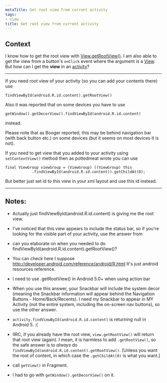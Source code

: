 ```yaml
---
metaTitle: Get root view from current activity
tags:
- view
title: Get root view from current activity
---
```


## Context

I know how to get the root view with [View.getRootView()](http://developer.android.com/reference/android/view/View.html#getRootView%28%29). I am also able to get the view from a button's `onClick` event where the argument is a [View](http://developer.android.com/reference/android/view/View.html). But how can I get the **view** in an [activity](http://developer.android.com/reference/android/app/Activity.html)?



---

If you need root view of your activity (so you can add your contents there) use



```
findViewById(android.R.id.content).getRootView()

```

Also it was reported that on some devices you have to use 



```
getWindow().getDecorView().findViewById(android.R.id.content)

```

instead.


Please note that as Booger reported, this may be behind navigation bar (with back button etc.) on some devices (but it seems on most devices it is not).


If you need to get view that you added to your activity using `setContentView()` method then as pottedmeat wrote you can use



```
final ViewGroup viewGroup = (ViewGroup) ((ViewGroup) this
            .findViewById(android.R.id.content)).getChildAt(0);

```

But better just set id to this view in your xml layout and use this id instead.



---

## Notes:

- Actually just findViewById(android.R.id.content) is giving me the root view.


- I've noticed that this view appears to include the status bar, so if you're looking for the visible part of your activity, use the answer from 


- can you elaborate on when you needed to do findViewById(android.R.id.content).getRootView()?


- You can check here I suppose http://developer.android.com/reference/android/R.html It's just android resources reference.


- I need to use .getRootView() in Android 5.0+ when using action bar


- When you use this answer, your Snackbar will include the system decor (meaning the Snackbar information will appear behind the Navigation Buttons - Home/Back/Recents). I need my Snackbar to appear in MY Activity (not the entire system, including the on-screen nav buttons), so use the other answer.


- `activity.findViewById(android.R.id.content)` is returning null in Android 5. :(


- IIRC, if you already have the root view, `view.getRootView()` will return that root view (again). I mean, it is harmless to add `.getRootView()`, so the safe answer is to *always* do `findViewById(android.R.id.content).getRootView()`. [Unless you want the root of content, in which case the `.getChildAt(0)` is what you want.]


- call `getView()` in Fragment.


- I had to go with `getWindow().getDecorView()` on it.



